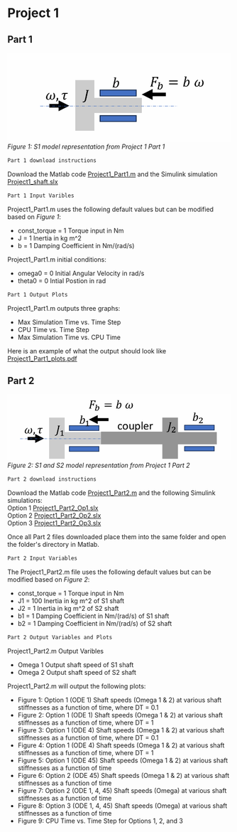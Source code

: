 # Project 1
## Part 1
![image alt](https://github.com/JoshuaSerrano71/MEEN432Sp2025_JoshuaSerrano71/blob/main/Project1/Part1/Examples/Project1_Part1_System.png) <br>
*Figure 1: S1 model representation from Project 1 Part 1* <br>

```markdown
Part 1 download instructions
```
Download the Matlab code [Project1_Part1.m](https://github.com/JoshuaSerrano71/MEEN432Sp2025_JoshuaSerrano71/tree/main/Project1/Part1/Project1_Part1.m) and the Simulink simulation [Project1_shaft.slx](https://github.com/JoshuaSerrano71/MEEN432Sp2025_JoshuaSerrano71/tree/main/Project1/Project1_shaft.slx) <br>

```markdown
Part 1 Input Varibles
```
Project1_Part1.m uses the following default values but can be modified based on *Figure 1*:
- const_torque = 1    Torque input in Nm
- J = 1               Inertia in kg m^2
- b = 1               Damping Coefficient in Nm/(rad/s)

Project1_Part1.m initial conditions:
- omega0 = 0         Initial Angular Velocity in rad/s
- theta0 = 0         Intial Postion in rad

```markdown
Part 1 Output Plots
```

Project1_Part1.m outputs three graphs:
- Max Simulation Time vs. Time Step
- CPU Time vs. Time Step
- Max Simulation Time vs. CPU Time
  
Here is an example of what the output should look like
[Project1_Part1_plots.pdf](https://github.com/JoshuaSerrano71/MEEN432Sp2025_JoshuaSerrano71/tree/main/Project1/Part1/Project1_Part1_Plots.pdf)

## Part 2
![image alt](https://github.com/JoshuaSerrano71/MEEN432Sp2025_JoshuaSerrano71/blob/main/Project1/Part2/Examples/Project1_Part2_System.png) <br>
*Figure 2: S1 and S2 model representation from Project 1 Part 2* <br>

```markdown
Part 2 download instructions
```

Download the Matlab code [Project1_Part2.m](https://github.com/JoshuaSerrano71/MEEN432Sp2025_JoshuaSerrano71/tree/main/Project1/Part2/Project1_Part2.m) and the following Simulink simulations: <br>
Option 1 [Project1_Part2_Op1.slx](https://github.com/JoshuaSerrano71/MEEN432Sp2025_JoshuaSerrano71/tree/main/Project1/Part2/Project1_Part2_Op1.slx) <br>
Option 2 [Project1_Part2_Op2.slx](https://github.com/JoshuaSerrano71/MEEN432Sp2025_JoshuaSerrano71/tree/main/Project1/Part2/Project1_Part2_Op2.slx) <br>
Option 3 [Project1_Part2_Op3.slx](https://github.com/JoshuaSerrano71/MEEN432Sp2025_JoshuaSerrano71/tree/main/Project1/Part2/Project1_Part2_Op3.slx) <br>

Once all Part 2 files downloaded place them into the same folder and open the folder's directory in Matlab. <br>

```markdown
Part 2 Input Variables
```
The Project1_Part2.m file uses the following default values but can be modified based on *Figure 2*:
- const_torque = 1     Torque input in Nm
- J1 = 100             Inertia in kg m^2 of S1 shaft
- J2 = 1               Inertia in kg m^2 of S2 shaft
- b1 = 1               Damping Coefficient in Nm/(rad/s) of S1 shaft
- b2 = 1               Damping Coefficient in Nm/(rad/s) of S2 shaft

```markdown
Part 2 Output Variables and Plots
```
Project1_Part2.m Output Varibles
- Omega 1    Output shaft speed of S1 shaft
- Omega 2    Output shaft speed of S2 shaft


Project1_Part2.m will output the following plots:
- Figure 1: Option 1 (ODE 1) Shaft speeds (Omega 1 & 2) at various shaft stiffnesses as a function of time, where DT = 0.1 
- Figure 2: Option 1 (ODE 1) Shaft speeds (Omega 1 & 2) at various shaft stiffnesses as a function of time, where DT = 1
- Figure 3: Option 1 (ODE 4) Shaft speeds (Omega 1 & 2) at various shaft stiffnesses as a function of time, where DT = 0.1
- Figure 4: Option 1 (ODE 4) Shaft speeds (Omega 1 & 2) at various shaft stiffnesses as a function of time, where DT = 1
- Figure 5: Option 1 (ODE 45) Shaft speeds (Omega 1 & 2) at various shaft stiffnesses as a function of time
- Figure 6: Option 2 (ODE 45) Shaft speeds (Omega 1 & 2) at various shaft stiffnesses as a function of time
- Figure 7: Option 2 (ODE 1, 4, 45) Shaft speeds (Omega) at various shaft stiffnesses as a function of time
- Figure 8: Option 3 (ODE 1, 4, 45) Shaft speeds (Omega) at various shaft stiffnesses as a function of time
- Figure 9: CPU Time vs. Time Step for Options 1, 2, and 3




